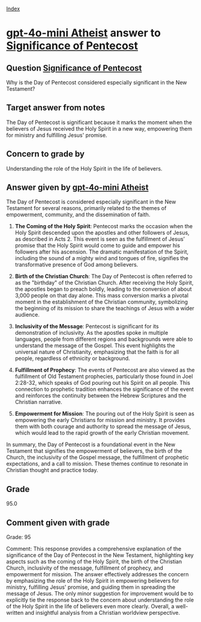 
[Index](../../index.md)
# [gpt-4o-mini Atheist](../../answering_models/gpt-4o-mini_Atheist.md) answer to [Significance of Pentecost](../../questions/Significance_of_Pentecost.md)

## Question [Significance of Pentecost](../../questions/Significance_of_Pentecost.md)
Why is the Day of Pentecost considered especially significant in the New Testament?

## Target answer from notes
The Day of Pentecost is significant because it marks the moment when the believers of Jesus received the Holy Spirit in a new way, empowering them for ministry and fulfilling Jesus' promise.

## Concern to grade by
Understanding the role of the Holy Spirit in the life of believers.

## Answer given by [gpt-4o-mini Atheist](../../answering_models/gpt-4o-mini_Atheist.md)
The Day of Pentecost is considered especially significant in the New Testament for several reasons, primarily related to the themes of empowerment, community, and the dissemination of faith. 

1. **The Coming of the Holy Spirit**: Pentecost marks the occasion when the Holy Spirit descended upon the apostles and other followers of Jesus, as described in Acts 2. This event is seen as the fulfillment of Jesus’ promise that the Holy Spirit would come to guide and empower his followers after his ascension. The dramatic manifestation of the Spirit, including the sound of a mighty wind and tongues of fire, signifies the transformative presence of God among believers.

2. **Birth of the Christian Church**: The Day of Pentecost is often referred to as the "birthday" of the Christian Church. After receiving the Holy Spirit, the apostles began to preach boldly, leading to the conversion of about 3,000 people on that day alone. This mass conversion marks a pivotal moment in the establishment of the Christian community, symbolizing the beginning of its mission to share the teachings of Jesus with a wider audience.

3. **Inclusivity of the Message**: Pentecost is significant for its demonstration of inclusivity. As the apostles spoke in multiple languages, people from different regions and backgrounds were able to understand the message of the Gospel. This event highlights the universal nature of Christianity, emphasizing that the faith is for all people, regardless of ethnicity or background.

4. **Fulfillment of Prophecy**: The events of Pentecost are also viewed as the fulfillment of Old Testament prophecies, particularly those found in Joel 2:28-32, which speaks of God pouring out his Spirit on all people. This connection to prophetic tradition enhances the significance of the event and reinforces the continuity between the Hebrew Scriptures and the Christian narrative.

5. **Empowerment for Mission**: The pouring out of the Holy Spirit is seen as empowering the early Christians for mission and ministry. It provides them with both courage and authority to spread the message of Jesus, which would lead to the rapid growth of the early Christian movement.

In summary, the Day of Pentecost is a foundational event in the New Testament that signifies the empowerment of believers, the birth of the Church, the inclusivity of the Gospel message, the fulfillment of prophetic expectations, and a call to mission. These themes continue to resonate in Christian thought and practice today.

## Grade
95.0

## Comment given with grade
Grade: 95

Comment: This response provides a comprehensive explanation of the significance of the Day of Pentecost in the New Testament, highlighting key aspects such as the coming of the Holy Spirit, the birth of the Christian Church, inclusivity of the message, fulfillment of prophecy, and empowerment for mission. The answer effectively addresses the concern by emphasizing the role of the Holy Spirit in empowering believers for ministry, fulfilling Jesus' promise, and guiding them in spreading the message of Jesus. The only minor suggestion for improvement would be to explicitly tie the response back to the concern about understanding the role of the Holy Spirit in the life of believers even more clearly. Overall, a well-written and insightful analysis from a Christian worldview perspective.
